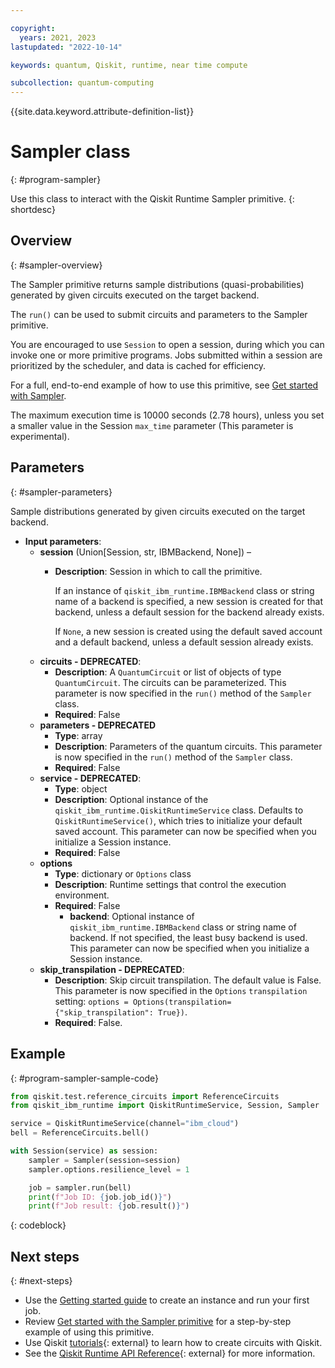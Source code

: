 ```yaml
---

copyright:
  years: 2021, 2023
lastupdated: "2022-10-14"

keywords: quantum, Qiskit, runtime, near time compute

subcollection: quantum-computing
---
```

{{site.data.keyword.attribute-definition-list}}

# Sampler class
{: #program-sampler}

Use this class to interact with the Qiskit Runtime Sampler primitive.
{: shortdesc}

## Overview
{: #sampler-overview}

The Sampler primitive returns sample distributions (quasi-probabilities) generated by given circuits executed on the target backend.

The `run()` can be used to submit circuits and parameters to the Sampler primitive.

You are encouraged to use `Session` to open a session, during which you can invoke one or more primitive programs. Jobs submitted within a session are prioritized by the scheduler, and data is cached for efficiency.

For a full, end-to-end example of how to use this primitive, see [Get started with Sampler](/docs/quantum-computing?topic=quantum-computing-example-sampler).

The maximum execution time is 10000 seconds (2.78 hours), unless you set a smaller value in the Session `max_time` parameter (This parameter is experimental).

## Parameters
{: #sampler-parameters}

Sample distributions generated by given circuits executed on the target backend.
- **Input parameters**:
    - **session** (Union[Session, str, IBMBackend, None]) –
        - **Description**: Session in which to call the primitive.

          If an instance of `qiskit_ibm_runtime.IBMBackend` class or string name of a backend is specified, a new session is created for that backend, unless a default session for the backend already exists.

          If `None`, a new session is created using the default saved account and a default backend, unless a default session already exists.
    - **circuits - DEPRECATED**:
        - **Description**: A `QuantumCircuit` or list of objects of type `QuantumCircuit`. The circuits can be parameterized. This parameter is now specified in the `run()` method of the `Sampler` class.
        - **Required**: False
    - **parameters - DEPRECATED**
        - **Type**: array
        - **Description**: Parameters of the quantum circuits. This parameter is now specified in the `run()` method of the `Sampler` class.
        - **Required**: False       
    - **service - DEPRECATED**:
        - **Type**: object
        - **Description**:  Optional instance of the  `qiskit_ibm_runtime.QiskitRuntimeService` class.  Defaults to `QiskitRuntimeService()`, which tries to initialize your default saved account. This parameter can now be specified when you initialize a Session instance.
        - **Required**: False
    - **options**    
        - **Type**: dictionary or `Options` class    
        - **Description**: Runtime settings that control the execution environment.
        - **Required**: False   
            - **backend**: Optional instance of `qiskit_ibm_runtime.IBMBackend` class or string name of backend. If not specified, the least busy backend is used.  This parameter can now be specified when you initialize a Session instance.
    - **skip_transpilation - DEPRECATED**:
        - **Description**: Skip circuit transpilation. The default value is False. This parameter is now specified in the `Options` `transpilation` setting:  `options = Options(transpilation={"skip_transpilation": True})`.
        - **Required**: False.
        
## Example
{: #program-sampler-sample-code}

```Python
from qiskit.test.reference_circuits import ReferenceCircuits
from qiskit_ibm_runtime import QiskitRuntimeService, Session, Sampler

service = QiskitRuntimeService(channel="ibm_cloud")
bell = ReferenceCircuits.bell()

with Session(service) as session:
    sampler = Sampler(session=session)
    sampler.options.resilience_level = 1

    job = sampler.run(bell)
    print(f"Job ID: {job.job_id()}")
    print(f"Job result: {job.result()}")
```
{: codeblock}


## Next steps
{: #next-steps}

- Use the [Getting started guide](/docs/quantum-computing?topic=quantum-computing-get-started) to create an instance and run your first job.
- Review [Get started with the Sampler primitive](/docs/quantum-computing?topic=quantum-computing-example-sampler) for a step-by-step example of using this primitive.
- Use Qiskit [tutorials](https://qiskit.org/documentation/tutorials.html){: external} to learn how to create circuits with Qiskit.
- See the [Qiskit Runtime API Reference](https://qiskit.org/documentation/partners/qiskit_ibm_runtime/apidocs/ibm-runtime.html){: external} for more information.
